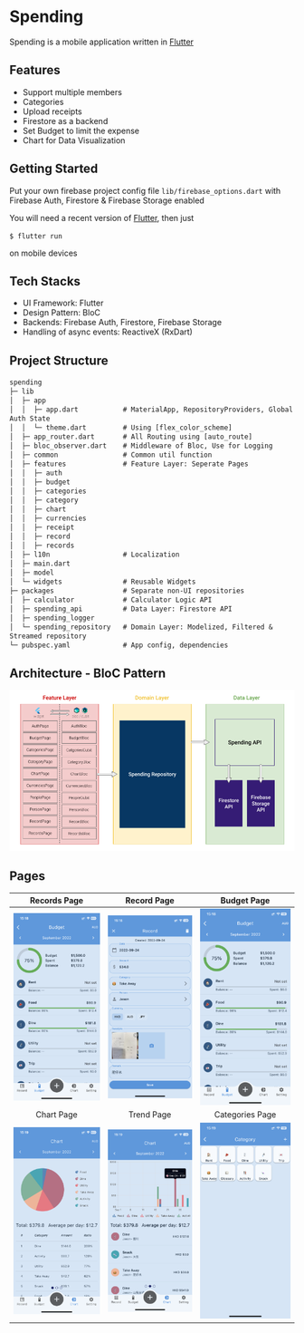 # Spending

Spending is a mobile application written in [Flutter](https://flutter.dev/)

## Features
- Support multiple members
- Categories
- Upload receipts
- Firestore as a backend
- Set Budget to limit the expense
- Chart for Data Visualization

## Getting Started
Put your own firebase project config   file `lib/firebase_options.dart` with Firebase Auth, Firestore & Firebase Storage enabled

You will need a recent version of [Flutter](https://flutter.dev/), then just

`$ flutter run`

on mobile devices

## Tech Stacks

- UI Framework: Flutter
- Design Pattern: BloC
- Backends: Firebase Auth, Firestore, Firebase Storage
- Handling of async events: ReactiveX (RxDart)

## Project Structure
```
spending 
├─ lib
│  ├─ app
│  │  ├─ app.dart           # MaterialApp, RepositoryProviders, Global Auth State
│  │  └─ theme.dart         # Using [flex_color_scheme]
│  ├─ app_router.dart       # All Routing using [auto_route]
│  ├─ bloc_observer.dart    # Middleware of Bloc, Use for Logging
│  ├─ common                # Common util function
│  ├─ features              # Feature Layer: Seperate Pages  
│  │  ├─ auth
│  │  ├─ budget
│  │  ├─ categories
│  │  ├─ category
│  │  ├─ chart
│  │  ├─ currencies
│  │  ├─ receipt
│  │  ├─ record
│  │  ├─ records
│  ├─ l10n                  # Localization
│  ├─ main.dart             
│  ├─ model                 
│  └─ widgets               # Reusable Widgets 
├─ packages                 # Separate non-UI repositories
│  ├─ calculator            # Calculator Logic API
│  ├─ spending_api          # Data Layer: Firestore API
│  ├─ spending_logger       
│  └─ spending_repository   # Domain Layer: Modelized, Filtered & Streamed repository
└─ pubspec.yaml             # App config, dependencies
```

## Architecture - BloC Pattern
<img src="https://github.com/jasontcs/spending/blob/master/screenshots/architecture.png" width="720"> 

## Pages
|                                          Records Page                                           |                                           Record Page                                           |                                             Budget Page                                             |
| :---------------------------------------------------------------------------------------------: | :---------------------------------------------------------------------------------------------: | :-------------------------------------------------------------------------------------------------: |
| <img src="https://github.com/jasontcs/spending/blob/master/screenshots/budget.png" width="240"> | <img src="https://github.com/jasontcs/spending/blob/master/screenshots/record.png" width="240"> |   <img src="https://github.com/jasontcs/spending/blob/master/screenshots/budget.png" width="240">   |
|                                           Chart Page                                            |                                           Trend Page                                            |                                           Categories Page                                           |
| <img src="https://github.com/jasontcs/spending/blob/master/screenshots/chart.png" width="240">  | <img src="https://github.com/jasontcs/spending/blob/master/screenshots/trend.png" width="240">  | <img src="https://github.com/jasontcs/spending/blob/master/screenshots/categories.png" width="240"> |
